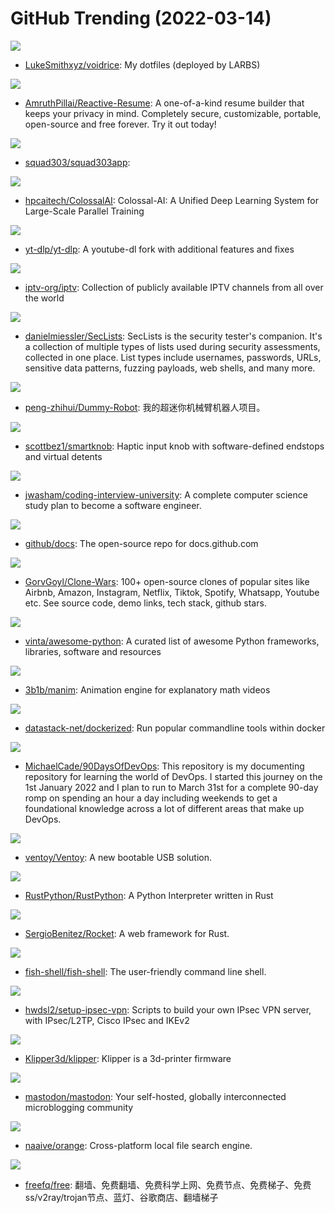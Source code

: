 # GitHub Trending (2022-03-14)

![](https://img.shields.io/badge/Shell-New%205-green?style=flat-square&logo=appveyor)
- [LukeSmithxyz/voidrice](https://github.com/LukeSmithxyz/voidrice): My dotfiles (deployed by LARBS)

![](https://img.shields.io/badge/TypeScript-New%20357-green?style=flat-square&logo=appveyor)
- [AmruthPillai/Reactive-Resume](https://github.com/AmruthPillai/Reactive-Resume): A one-of-a-kind resume builder that keeps your privacy in mind. Completely secure, customizable, portable, open-source and free forever. Try it out today!

![](https://img.shields.io/badge/JavaScript-New%2040-green?style=flat-square&logo=appveyor)
- [squad303/squad303app](https://github.com/squad303/squad303app): 

![](https://img.shields.io/badge/Python-New%2044-green?style=flat-square&logo=appveyor)
- [hpcaitech/ColossalAI](https://github.com/hpcaitech/ColossalAI): Colossal-AI: A Unified Deep Learning System for Large-Scale Parallel Training

![](https://img.shields.io/badge/Python-New%2092-green?style=flat-square&logo=appveyor)
- [yt-dlp/yt-dlp](https://github.com/yt-dlp/yt-dlp): A youtube-dl fork with additional features and fixes

![](https://img.shields.io/badge/JavaScript-New%20177-green?style=flat-square&logo=appveyor)
- [iptv-org/iptv](https://github.com/iptv-org/iptv): Collection of publicly available IPTV channels from all over the world

![](https://img.shields.io/badge/PHP-New%2025-green?style=flat-square&logo=appveyor)
- [danielmiessler/SecLists](https://github.com/danielmiessler/SecLists): SecLists is the security tester's companion. It's a collection of multiple types of lists used during security assessments, collected in one place. List types include usernames, passwords, URLs, sensitive data patterns, fuzzing payloads, web shells, and many more.

![](https://img.shields.io/badge/C-New%2072-green?style=flat-square&logo=appveyor)
- [peng-zhihui/Dummy-Robot](https://github.com/peng-zhihui/Dummy-Robot): 我的超迷你机械臂机器人项目。

![](https://img.shields.io/badge/C%2B%2B-New%20278-green?style=flat-square&logo=appveyor)
- [scottbez1/smartknob](https://github.com/scottbez1/smartknob): Haptic input knob with software-defined endstops and virtual detents

![](https://img.shields.io/badge/none-New%20363-green?style=flat-square&logo=appveyor)
- [jwasham/coding-interview-university](https://github.com/jwasham/coding-interview-university): A complete computer science study plan to become a software engineer.

![](https://img.shields.io/badge/JavaScript-New%2039-green?style=flat-square&logo=appveyor)
- [github/docs](https://github.com/github/docs): The open-source repo for docs.github.com

![](https://img.shields.io/badge/none-New%20350-green?style=flat-square&logo=appveyor)
- [GorvGoyl/Clone-Wars](https://github.com/GorvGoyl/Clone-Wars): 100+ open-source clones of popular sites like Airbnb, Amazon, Instagram, Netflix, Tiktok, Spotify, Whatsapp, Youtube etc. See source code, demo links, tech stack, github stars.

![](https://img.shields.io/badge/Python-New%20124-green?style=flat-square&logo=appveyor)
- [vinta/awesome-python](https://github.com/vinta/awesome-python): A curated list of awesome Python frameworks, libraries, software and resources

![](https://img.shields.io/badge/Python-New%2042-green?style=flat-square&logo=appveyor)
- [3b1b/manim](https://github.com/3b1b/manim): Animation engine for explanatory math videos

![](https://img.shields.io/badge/Shell-New%20171-green?style=flat-square&logo=appveyor)
- [datastack-net/dockerized](https://github.com/datastack-net/dockerized): Run popular commandline tools within docker

![](https://img.shields.io/badge/Shell-New%2048-green?style=flat-square&logo=appveyor)
- [MichaelCade/90DaysOfDevOps](https://github.com/MichaelCade/90DaysOfDevOps): This repository is my documenting repository for learning the world of DevOps. I started this journey on the 1st January 2022 and I plan to run to March 31st for a complete 90-day romp on spending an hour a day including weekends to get a foundational knowledge across a lot of different areas that make up DevOps.

![](https://img.shields.io/badge/C-New%2037-green?style=flat-square&logo=appveyor)
- [ventoy/Ventoy](https://github.com/ventoy/Ventoy): A new bootable USB solution.

![](https://img.shields.io/badge/Rust-New%2010-green?style=flat-square&logo=appveyor)
- [RustPython/RustPython](https://github.com/RustPython/RustPython): A Python Interpreter written in Rust

![](https://img.shields.io/badge/Rust-New%2020-green?style=flat-square&logo=appveyor)
- [SergioBenitez/Rocket](https://github.com/SergioBenitez/Rocket): A web framework for Rust.

![](https://img.shields.io/badge/C%2B%2B-New%2022-green?style=flat-square&logo=appveyor)
- [fish-shell/fish-shell](https://github.com/fish-shell/fish-shell): The user-friendly command line shell.

![](https://img.shields.io/badge/Shell-New%2049-green?style=flat-square&logo=appveyor)
- [hwdsl2/setup-ipsec-vpn](https://github.com/hwdsl2/setup-ipsec-vpn): Scripts to build your own IPsec VPN server, with IPsec/L2TP, Cisco IPsec and IKEv2

![](https://img.shields.io/badge/C-New%206-green?style=flat-square&logo=appveyor)
- [Klipper3d/klipper](https://github.com/Klipper3d/klipper): Klipper is a 3d-printer firmware

![](https://img.shields.io/badge/Ruby-New%2013-green?style=flat-square&logo=appveyor)
- [mastodon/mastodon](https://github.com/mastodon/mastodon): Your self-hosted, globally interconnected microblogging community

![](https://img.shields.io/badge/Rust-New%20108-green?style=flat-square&logo=appveyor)
- [naaive/orange](https://github.com/naaive/orange): Cross-platform local file search engine.

![](https://img.shields.io/badge/none-New%2047-green?style=flat-square&logo=appveyor)
- [freefq/free](https://github.com/freefq/free): 翻墙、免费翻墙、免费科学上网、免费节点、免费梯子、免费ss/v2ray/trojan节点、蓝灯、谷歌商店、翻墙梯子

